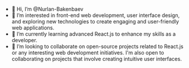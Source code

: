 - 👋 Hi, I’m @Nurlan-Bakenbaev
- 👀 I’m interested in front-end web development, user interface design, and exploring new technologies to create engaging and user-friendly web applications.
- 🌱 I’m currently learning advanced React.js to enhance my skills as a developer.
- 💞️ I’m looking to collaborate on open-source projects related to React.js or any interesting web development initiatives. I'm also open to collaborating on projects that involve creating intuitive user interfaces.
  

<!---
Nurlan-Bakenbaev/Nurlan-Bakenbaev is a ✨ special ✨ repository because its `README.md` (this file) appears on your GitHub profile.
You can click the Preview link to take a look at your changes.
--->

